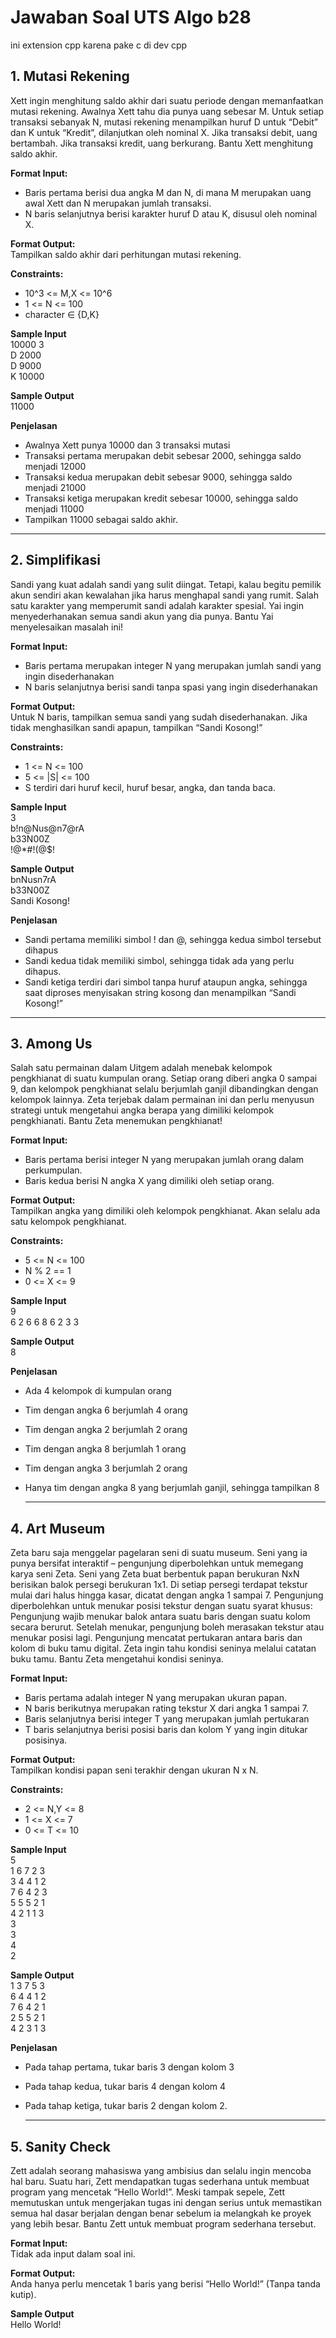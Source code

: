 # Jawaban Soal UTS Algo b28 
ini extension cpp karena pake c di dev cpp


## 1.  Mutasi Rekening
Xett ingin menghitung saldo akhir dari suatu periode dengan memanfaatkan mutasi rekening. Awalnya 
Xett tahu dia punya uang sebesar M. Untuk setiap transaksi sebanyak N, mutasi rekening menampilkan 
huruf D untuk “Debit” dan K untuk “Kredit”, dilanjutkan oleh nominal X. Jika transaksi debit, uang 
bertambah. Jika transaksi kredit, uang berkurang. Bantu Xett menghitung saldo akhir. 

**Format Input:** 
- Baris pertama berisi dua angka M dan N, di mana M merupakan uang awal Xett dan N merupakan 
jumlah transaksi. 
- N baris selanjutnya berisi karakter huruf D atau K, disusul oleh nominal X.
  
**Format Output:** <br />
Tampilkan saldo akhir dari perhitungan mutasi rekening.

**Constraints:**
- 10^3 <= M,X <= 10^6
- 1 <= N <= 100
- character ∈ {D,K}

**Sample Input**<br />
10000 3 <br />
D 2000 <br />
D 9000 <br />
K 10000 <br />

**Sample Output**<br />
11000 

**Penjelasan**
- Awalnya Xett punya 10000 dan 3 transaksi mutasi 
- Transaksi pertama merupakan debit sebesar 2000, sehingga saldo menjadi 12000 
- Transaksi kedua merupakan debit sebesar 9000, sehingga saldo menjadi 21000 
- Transaksi ketiga merupakan kredit sebesar 10000, sehingga saldo menjadi 11000 
- Tampilkan 11000 sebagai saldo akhir.

---

## 2.  Simplifikasi 
Sandi yang kuat adalah sandi yang sulit diingat. Tetapi, kalau begitu pemilik akun sendiri akan kewalahan 
jika harus menghapal sandi yang rumit. Salah satu karakter yang memperumit sandi adalah karakter 
spesial. Yai ingin menyederhanakan semua sandi akun yang dia punya. Bantu Yai menyelesaikan masalah 
ini!

**Format Input:** 
- Baris pertama merupakan integer N yang merupakan jumlah sandi yang ingin disederhanakan 
- N baris selanjutnya berisi sandi tanpa spasi yang ingin disederhanakan
  
**Format Output:** <br />
Untuk N baris, tampilkan semua sandi yang sudah disederhanakan. Jika tidak menghasilkan sandi apapun, 
tampilkan “Sandi Kosong!”
 
**Constraints:**
- 1 <= N <= 100
- 5 <= |S| <= 100
- S terdiri dari huruf kecil, huruf besar, angka, dan tanda baca. 

**Sample Input**<br />
3 <br />
b!n@Nus@n7@rA <br />
b33N00Z <br />
!@*#!(@$! <br />

**Sample Output**<br />
bnNusn7rA <br />
b33N00Z <br />
Sandi Kosong!  <br />

**Penjelasan**
- Sandi pertama memiliki simbol ! dan @, sehingga kedua simbol tersebut dihapus
- Sandi kedua tidak memiliki simbol, sehingga tidak ada yang perlu dihapus.
- Sandi ketiga terdiri dari simbol tanpa huruf ataupun angka, sehingga saat diproses menyisakan 
string kosong dan menampilkan “Sandi Kosong!”

---

## 3.  Among Us 
Salah satu permainan dalam Uitgem adalah menebak kelompok pengkhianat di suatu kumpulan orang. 
Setiap orang diberi angka 0 sampai 9, dan kelompok pengkhianat selalu berjumlah ganjil dibandingkan 
dengan kelompok lainnya. 
Zeta terjebak dalam permainan ini dan perlu menyusun strategi untuk mengetahui angka berapa yang 
dimiliki kelompok pengkhianati. Bantu Zeta menemukan pengkhianat!

**Format Input:** 
- Baris pertama berisi integer N yang merupakan jumlah orang dalam perkumpulan.  
- Baris kedua berisi N angka X yang dimiliki oleh setiap orang.
  
**Format Output:** <br />
Tampilkan angka yang dimiliki oleh kelompok pengkhianat. Akan selalu ada satu kelompok pengkhianat. 
 
**Constraints:**
- 5 <= N <= 100
- N % 2 == 1
- 0 <= X <= 9

**Sample Input**<br />
9 <br />
6 2 6 6 8 6 2 3 3<br />

**Sample Output**<br />
8  

**Penjelasan**
- Ada 4 kelompok di kumpulan orang
- Tim dengan angka 6 berjumlah 4 orang
- Tim dengan angka 2 berjumlah 2 orang
- Tim dengan angka 8 berjumlah 1 orang
- Tim dengan angka 3 berjumlah 2 orang
- Hanya tim dengan angka 8 yang berjumlah ganjil, sehingga tampilkan 8

  ---

## 4.  Art Museum
Zeta baru saja menggelar pagelaran seni di suatu museum. Seni yang ia punya bersifat interaktif – 
pengunjung diperbolehkan untuk memegang karya seni Zeta. Seni yang Zeta buat berbentuk papan 
berukuran NxN berisikan balok persegi berukuran 1x1. Di setiap persegi terdapat tekstur mulai dari halus 
hingga kasar, dicatat dengan angka 1 sampai 7. Pengunjung diperbolehkan untuk menukar posisi tekstur 
dengan suatu syarat khusus: Pengunjung wajib menukar balok antara suatu baris dengan suatu kolom 
secara berurut. Setelah menukar, pengunjung boleh merasakan tekstur atau menukar posisi lagi. 
Pengunjung mencatat pertukaran antara baris dan kolom di buku tamu digital. Zeta ingin tahu kondisi 
seninya melalui catatan buku tamu. Bantu Zeta mengetahui kondisi seninya. 

**Format Input:** 
- Baris pertama adalah integer N yang merupakan ukuran papan.
- N baris berikutnya merupakan rating tekstur X dari angka 1 sampai 7.
- Baris selanjutnya berisi integer T yang merupakan jumlah pertukaran
- T baris selanjutnya berisi posisi baris dan kolom Y yang ingin ditukar posisinya. 
  
**Format Output:** <br />
Tampilkan kondisi papan seni terakhir dengan ukuran N x N. 
 
**Constraints:**
- 2 <= N,Y <= 8
- 1 <= X <= 7
- 0 <= T <= 10
  
**Sample Input** <br />
5 <br />
1 6 7 2 3 <br />
3 4 4 1 2 <br />
7 6 4 2 3 <br />
5 5 5 2 1 <br />
4 2 1 1 3 <br />
3 <br />
3 <br />
4 <br />
2 <br />

**Sample Output** <br />
1 3 7 5 3  <br />
6 4 4 1 2  <br />
7 6 4 2 1  <br />
2 5 5 2 1  <br />
4 2 3 1 3  <br />

**Penjelasan**
- Pada tahap pertama, tukar baris 3 dengan kolom 3
- Pada tahap kedua, tukar baris 4 dengan kolom 4 
- Pada tahap ketiga, tukar baris 2 dengan kolom 2.


   ---

## 5.  Sanity Check
Zett adalah seorang mahasiswa yang ambisius dan selalu ingin mencoba hal baru. Suatu hari, Zett 
mendapatkan tugas sederhana untuk membuat program yang mencetak “Hello World!”. Meski tampak 
sepele, Zett memutuskan untuk mengerjakan tugas ini dengan serius untuk memastikan semua hal dasar 
berjalan dengan benar sebelum ia melangkah ke proyek yang lebih besar. Bantu Zett untuk membuat 
program sederhana tersebut.

**Format Input:** <br />
Tidak ada input dalam soal ini.
  
**Format Output:** <br />
Anda hanya perlu mencetak 1 baris yang berisi “Hello World!” (Tanpa tanda kutip). 
  
**Sample Output**<br />
Hello World! 


